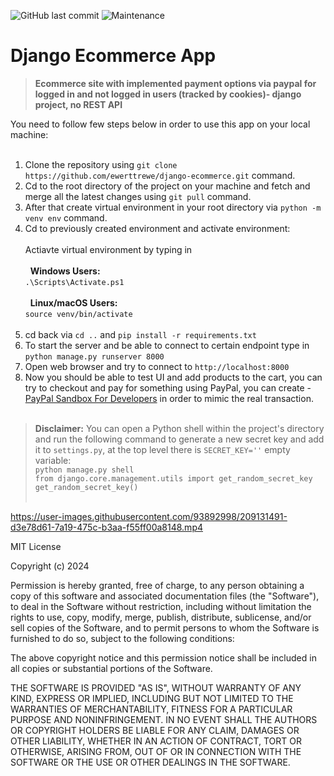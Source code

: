 ![GitHub last commit](https://img.shields.io/github/last-commit/ewerttrewe/django-ecommerce) ![Maintenance](https://img.shields.io/maintenance/no/2022) 
# Django Ecommerce App
> **Ecommerce site with implemented payment options via paypal for logged in and not logged in users (tracked by cookies)- django project, no REST API**


You need to follow few steps below in order to use this app on your local machine:<br><br>
1. Clone the repository using `git clone https://github.com/ewerttrewe/django-ecommerce.git` command.<br>
2. Cd to the root directory of the project on your machine and fetch and merge all the latest changes using `git pull` command.<br>
3. After that create virtual environment in your root directory via `python -m venv env` command.<br>
4. Cd to previously created environment and activate environment:<br><br>
  Actiavte virtual environment by typing in<br><br>
  &nbsp; **Windows Users:**<br>
  `.\Scripts\Activate.ps1`<br><br>
  &nbsp; **Linux/macOS Users:**<br>
  `source venv/bin/activate`<br><br>
5. cd back via `cd ..` and `pip install -r requirements.txt`<br>
6. To start the server and be able to connect to certain endpoint type in `python manage.py runserver 8000`<br>
7. Open web browser and try to connect to `http://localhost:8000`<br>
8. Now you should be able to test UI and add products to the cart, you can try to checkout and pay for something using PayPal, you can create - [PayPal Sandbox For Developers](https://developer.paypal.com/home) in order to mimic the real transaction.<br><br>


> **Disclaimer:** You can open a Python shell within the project's directory and run the following command to generate a new secret key and add it to `settings.py`, at the top level there is `SECRET_KEY=''` empty variable:<br>
`python manage.py shell`<br>
`from django.core.management.utils import get_random_secret_key`<br>
`get_random_secret_key()`<br><br>

https://user-images.githubusercontent.com/93892998/209131491-d3e78d61-7a19-475c-b3aa-f55ff00a8148.mp4

MIT License

Copyright (c) 2024

Permission is hereby granted, free of charge, to any person obtaining a copy
of this software and associated documentation files (the "Software"), to deal
in the Software without restriction, including without limitation the rights
to use, copy, modify, merge, publish, distribute, sublicense, and/or sell
copies of the Software, and to permit persons to whom the Software is
furnished to do so, subject to the following conditions:

The above copyright notice and this permission notice shall be included in all
copies or substantial portions of the Software.

THE SOFTWARE IS PROVIDED "AS IS", WITHOUT WARRANTY OF ANY KIND, EXPRESS OR
IMPLIED, INCLUDING BUT NOT LIMITED TO THE WARRANTIES OF MERCHANTABILITY,
FITNESS FOR A PARTICULAR PURPOSE AND NONINFRINGEMENT. IN NO EVENT SHALL THE
AUTHORS OR COPYRIGHT HOLDERS BE LIABLE FOR ANY CLAIM, DAMAGES OR OTHER
LIABILITY, WHETHER IN AN ACTION OF CONTRACT, TORT OR OTHERWISE, ARISING FROM,
OUT OF OR IN CONNECTION WITH THE SOFTWARE OR THE USE OR OTHER DEALINGS IN THE
SOFTWARE.
